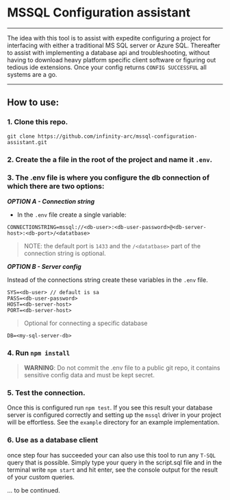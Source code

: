 # MSSQL Configuration assistant

---

The idea with this tool is to assist with expedite configuring a project for interfacing with either a traditional MS SQL server or Azure SQL. Thereafter to assist with implementing a database api and troubleshooting, without having to download heavy platform specific client software or figuring out tedious ide extensions. Once your config returns `CONFIG SUCCESSFUL` all systems are a go.

---

## How to use:

### 1. Clone this repo.

`git clone https://github.com/infinity-arc/mssql-configuration-assistant.git`

### 2. Create the a file in the root of the project and name it `.env`.

### 3. The .env file is where you configure the db connection of which there are two options:

***OPTION A - Connection string***

* In the `.env` file create a single variable:

`CONNECTIONSTRING=mssql://<db-user>:<db-user-password>@<db-server-host>:<db-port>/<datatbase>`

> NOTE: the default port is `1433` and the `/<datatbase>` part of the connection string is optional.

***OPTION B - Server config***

Instead of the connections string create these variables in the `.env` file.

```
SYS=<db-user> // default is sa
PASS=<db-user-password>
HOST=<db-server-host>
PORT=<db-server-host>
```
> Optional for connecting a specific database 

```
DB=<my-sql-server-db>
```

### 4. Run `npm install`
> **WARNING**: Do not commit the .env file to a public git repo, it contains sensitive config data and must be kept secret.

### 5. Test the connection.

Once this is configured run `npm test`. If you see this result your database server is configured correctly and setting up the `mssql` driver in your project will be effortless. See the `example` directory for an example implementation.

### 6. Use as a database client

once step four has succeeded your can also use this tool to run any `T-SQL` query that is possible. Simply type your query in the script.sql file and in the terminal write `npm start` and hit enter, see the console output for the result of your custom queries.

 ... to be continued.

